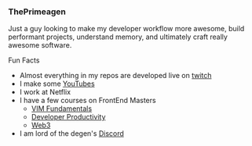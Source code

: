 ### ThePrimeagen

Just a guy looking to make my developer workflow more awesome, build performant
projects, understand memory, and ultimately craft really awesome software.

Fun Facts
* Almost everything in my repos are developed live on [twitch](https://twitch.tv/ThePrimeagen)
* I make some [YouTubes](https://youtube.com/ThePrimeagen)
* I work at Netflix
* I have a few courses on FrontEnd Masters
  * [VIM Fundamentals](https://frontendmasters.com/courses/vim-fundamentals/)
  * [Developer Productivity](https://frontendmasters.com/courses/developer-productivity/)
  * [Web3](https://frontendmasters.com/courses/web3-smart-contracts/)
* I am lord of the degen's [Discord](https://discord.gg/ThePrimeagen)

